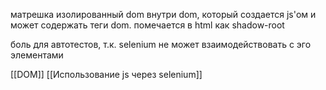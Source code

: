 матрешка изолированный dom внутри dom, который создается js'ом и может содержать теги dom.
помечается в html как shadow-root

боль для автотестов, т.к. selenium  не может взаимодействовать с эго элементами

[[DOM]]
[[Использование js через selenium]]